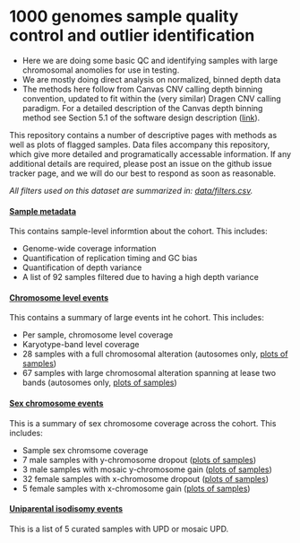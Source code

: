 # 1000 genomes sample quality control and outlier identification
* Here we are doing some basic QC and identifying samples with large chromosomal anomolies for use in testing. 
* We are mostly doing direct analysis on normalized, binned depth data
* The methods here follow from Canvas CNV calling depth binning convention, updated to fit within the (very similar) Dragen CNV calling paradigm. For a detailed description of the Canvas depth binning method see Section 5.1 of the software design description ([link](https://github.com/Illumina/canvas/raw/master/SoftwareDesignDescription.pdf)).  

This repository contains a number of descriptive pages with methods as well as plots of flagged samples. Data files accompany this repository, which give more detailed and programatically accessable information. If any additional details are required, please post an issue on the github issue tracker page, and we will do our best to respond as soon as reasonable.  

_All filters used on this dataset are summarized in: [data/filters.csv](./data/filters.csv)._


####  [Sample metadata](./1kg_sample_metadata.md)
This contains sample-level informtion about the cohort. This includes:
* Genome-wide coverage information
* Quantification of replication timing and GC bias
* Quantification of depth variance
* A list of 92 samples filtered due to having a high depth variance  

####  [Chromosome level events](./chromosome_level_events.md)
This contains a summary of large events int he cohort. This includes:
* Per sample, chromosome level coverage
* Karyotype-band level coverage
* 28 samples with a full chromosomal alteration (autosomes only, [plots of samples](./chromosome_level_events_trisomies.md))
* 67 samples with large chromosomal alteration spanning at lease two bands (autosomes only, [plots of samples](./band_level_events.md))   

#### [Sex chromosome events](./sex_chrom_overview.md)  
This is a summary of sex chromosome coverage across the cohort. This includes: 
* Sample sex chromsome coverage
* 7 male samples with y-chromosome dropout ([plots of samples](./y_chrom_dropout.md))
* 3 male samples with mosaic y-chromosome gain ([plots of samples](./y_chrom_gain.md))
* 32 female samples with x-chromosome dropout ([plots of samples](./x_chrom_loss.md))
* 5 female samples with x-chromosome gain ([plots of samples](./x_chrom_gain.md))

#### [Uniparental isodisomy events](1kg_sample_UPD.md) 
This is a list of 5 curated samples with UPD or mosaic UPD. 
